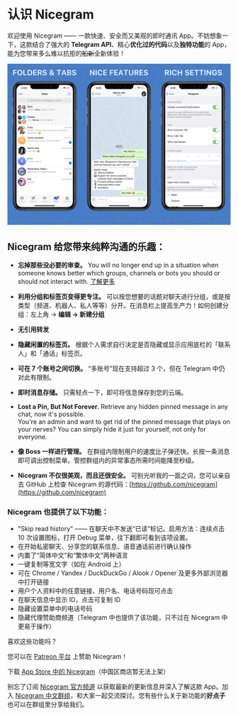 # 认识 Nicegram

欢迎使用 Nicegram —— 一款快速、安全而又美观的即时通讯 App。不妨想象一下，这款结合了强大的 **Telegram API**、精心**优化过的代码**以及**独特功能**的 App，能为您带来多么难以抗拒的<del>船新</del>全新体验！ 

![](/features/images/NicegramGrid.png)

## Nicegram 给您带来纯粹沟通的乐趣：

- **忘掉那些没必要的审查。** You will no longer end up in a situation when someone knows better which groups, channels or bots you should or should not interact with. [了解更多](/cn/unblock)

- **利用分组和标签页变得更专注。** 可以按您想要的话题对聊天进行分组，或是按类型（频道、机器人、私人等等）分开。在消息栏上提高生产力！如何创建分组：左上角 -> **编辑 -> 新建分组**

- **无引用转发**

- **隐藏闲置的标签页。** 根据个人需求自行决定是否隐藏或显示应用底栏的「联系人」和「通话」标签页。

- **可在 7 个账号之间切换。** “多账号”现在支持超过 3 个，但在 Telegram 中仍对此有限制。

- **即时消息存储。** 只需轻点一下，即可将信息保存到您的云端。

- **Lost a Pin, But Not Forever.** Retrieve any hidden pinned message in any chat, now it's possible.  
You're an admin and want to get rid of the pinned message that plays on your nerves? You can simply hide it just for yourself, not only for everyone.

- **像 Boss 一样进行管理。** 在群组内限制用户的速度比子弹还快。长按一条消息即可调出控制菜单。管控群组内的异常事态所需时间能降至秒级。

- **Nicegram 不仅很美观，而且还很安全。** 可别光听我的一面之词，您可以亲自去 GitHub 上检查 Nicegram 的源代码：[https://github.com/nicegram](https://github.com/nicegram)

### Nicegram 也提供了以下功能：
- "Skip read history" —— 在聊天中不发送“已读”标记。启用方法：连续点击 10 次设置图标，打开 Debug 菜单，往下翻即可看到该项设置。
- 在开始私密聊天、分享您的联系信息、语音通话前进行确认操作
- 内置了“简体中文”和“繁体中文”两种语言
- 一键复制等宽文字（如在 Android 上）
- 可在 Chrome / Yandex / DuckDuckGo / Alook / Opener 及更多外部浏览器中打开链接
- 用户个人资料中的任意链接、用户名、电话号码现可点击
- 在聊天信息中显示 ID，点击可复制 ID
- 隐藏设置菜单中的电话号码
- 隐藏代理赞助商频道（Telegram 中也提供了该功能，只不过在 Nicegram 中更易于操作）


喜欢这些功能吗？

您可以在 [Patreon 平台](https://patreon.com/nicegram) 上赞助 Nicegram！

下载 [App Store 中的 Nicegram](https://itunes.apple.com/app/id1457369322)（中国区商店暂无法上架）

别忘了订阅 [Nicegram 官方频道](https://t.me/nicegramapp) 以获取最新的更新信息并深入了解这款 App。加入 [Nicegram 中文群组](https://t.me/nicegram_cn)，和大家一起交流探讨。您有些什么关于新功能的**好点子**也可以在群组里分享给我们。
